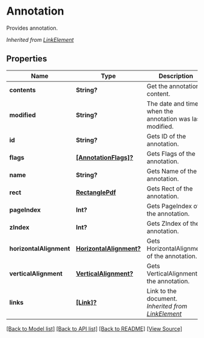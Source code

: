 ﻿# Annotation
Provides annotation.

*Inherited from [LinkElement](LinkElement.md)*
## Properties
Name | Type | Description | Notes
------------ | ------------- | ------------- | -------------
**contents** | **String?** | Get the annotation content. | [optional]
**modified** | **String?** | The date and time when the annotation was last modified. | [optional]
**id** | **String?** | Gets ID of the annotation. | [optional]
**flags** | [**[AnnotationFlags]?**](AnnotationFlags.md) | Gets Flags of the annotation. | [optional]
**name** | **String?** | Gets Name of the annotation. | [optional]
**rect** | [**RectanglePdf**](RectanglePdf.md) | Gets Rect of the annotation. | 
**pageIndex** | **Int?** | Gets PageIndex of the annotation. | [optional]
**zIndex** | **Int?** | Gets ZIndex of the annotation. | [optional]
**horizontalAlignment** | [**HorizontalAlignment?**](HorizontalAlignment.md) | Gets HorizontalAlignment of the annotation. | [optional]
**verticalAlignment** | [**VerticalAlignment?**](VerticalAlignment.md) | Gets VerticalAlignment of the annotation. | [optional]
**links** | [**[Link]?**](Link.md) | Link to the document.<br />*Inherited from [LinkElement](LinkElement.md)* | [optional]

[[Back to Model list]](../README.md#documentation-for-models) [[Back to API list]](../README.md#documentation-for-api-endpoints) [[Back to README]](../README.md) [[View Source]](../AsposePdfCloud/Models/Annotation.swift)

